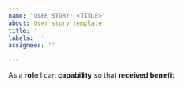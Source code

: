 ```yaml
---
name: 'USER STORY: <TITLE>'
about: User story template
title: ''
labels: ''
assignees: ''

---
```


As a **role** I can **capability** so that **received benefit**
